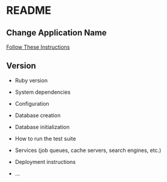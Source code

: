 # README

## Change Application Name
[Follow These Instructions](https://stackoverflow.com/questions/42326432/how-to-rename-a-rails-5-application)

## Version

* Ruby version

* System dependencies

* Configuration

* Database creation

* Database initialization

* How to run the test suite

* Services (job queues, cache servers, search engines, etc.)

* Deployment instructions

* ...
